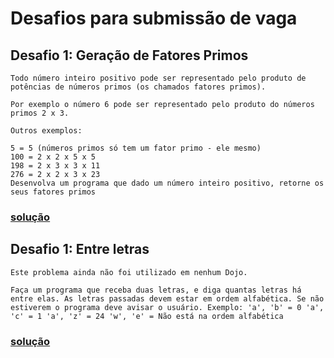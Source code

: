# Desafios para submissão de vaga

## Desafio 1: Geração de Fatores Primos

```
Todo número inteiro positivo pode ser representado pelo produto de potências de números primos (os chamados fatores primos).

Por exemplo o número 6 pode ser representado pelo produto do números primos 2 x 3.

Outros exemplos:

5 = 5 (números primos só tem um fator primo - ele mesmo)
100 = 2 x 2 x 5 x 5
198 = 2 x 3 x 3 x 11
276 = 2 x 2 x 3 x 23
Desenvolva um programa que dado um número inteiro positivo, retorne os seus fatores primos
```
### [solução](./fatoresPrimos.js)

## Desafio 1: Entre letras

```
Este problema ainda não foi utilizado em nenhum Dojo.

Faça um programa que receba duas letras, e diga quantas letras há entre elas. As letras passadas devem estar em ordem alfabética. Se não estiverem o programa deve avisar o usuário. Exemplo: 'a', 'b' = 0 'a', 'c' = 1 'a', 'z' = 24 'w', 'e' = Não está na ordem alfabética
```
### [solução](./entreLetras.js)
